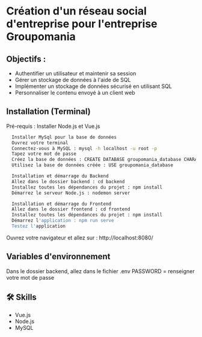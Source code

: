 
# Création d'un réseau social d'entreprise pour l'entreprise Groupomania







## Objectifs :

- Authentifier un utilisateur et maintenir sa session
- Gérer un stockage de données à l'aide de SQL
- Implémenter un stockage de données sécurisé en utilisant SQL
- Personnaliser le contenu envoyé à un client web
## Installation (Terminal)

Pré-requis : Installer Node.js et Vue.js


```bash
  Installer MySql pour la base de données
  Ouvrez votre terminal 
  Connectez-vous à MySQL : mysql -h localhost -u root -p 
  Tapez votre mot de passe 
  Créez la base de données : CREATE DATABASE groupomania_database CHARACTER SET 'utf8'; 
  Utilisez la base de données créée : USE groupomania_database  
```
    
```bash
  Installation et démarrage du Backend 
  Allez dans le dossier backend : cd backend 
  Installez toutes les dépendances du projet : npm install 
  Démarrez le serveur Node.js : nodemon server
```

```bash
  Installation et démarrage du Frontend 
  Allez dans le dossier frontend : cd frontend 
  Installez toutes les dépendances du projet : npm install 
  Démarrez l'application : npm run serve 
  Testez l'application
```

Ouvrez votre navigateur et allez sur : http://localhost:8080/
## Variables d'environnement

Dans le dossier backend, allez dans le fichier .env PASSWORD = renseigner votre mot de passe
## 🛠 Skills
- Vue.js
- Node.js
- MySQL




